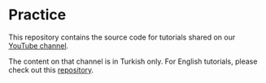 # Practice

This repository contains the source code for tutorials shared on our [YouTube channel](https://www.youtube.com/@alegoriyazilim/playlists).

The content on that channel is in Turkish only. For English tutorials, please check out this [repository](https://github.com/allegorysoft/tutorials).
